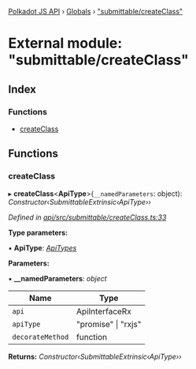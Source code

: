 [Polkadot JS API](../README.md) › [Globals](../globals.md) › ["submittable/createClass"](_submittable_createclass_.md)

# External module: "submittable/createClass"

## Index

### Functions

* [createClass](_submittable_createclass_.md#createclass)

## Functions

###  createClass

▸ **createClass**<**ApiType**>(`__namedParameters`: object): *Constructor‹SubmittableExtrinsic‹ApiType››*

*Defined in [api/src/submittable/createClass.ts:33](https://github.com/polkadot-js/api/blob/849f519efe/packages/api/src/submittable/createClass.ts#L33)*

**Type parameters:**

▪ **ApiType**: *[ApiTypes](_types_base_.md#apitypes)*

**Parameters:**

▪ **__namedParameters**: *object*

Name | Type |
------ | ------ |
`api` | ApiInterfaceRx |
`apiType` | "promise" &#124; "rxjs" |
`decorateMethod` | function |

**Returns:** *Constructor‹SubmittableExtrinsic‹ApiType››*
